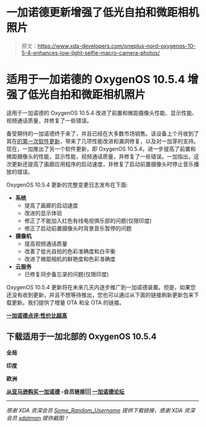 # 一加诺德更新增强了低光自拍和微距相机照片

> 原文：<https://www.xda-developers.com/oneplus-nord-oxygenos-10-5-4-enhances-low-light-selfie-macro-camera-photos/>

# 适用于一加诺德的 OxygenOS 10.5.4 增强了低光自拍和微距相机照片

适用于一加诺德的 OxygenOS 10.5.4 改进了前置和微距摄像头性能、显示性能、视频通话质量，并修复了一些错误。

备受期待的一加诺德终于来了，并且已经在大多数市场销售。该设备上个月收到了其在[的第一次软件更新](https://www.xda-developers.com/oxygenos-10-5-2-for-the-oneplus-nord-adds-oneplus-buds-support/)，带来了几项性能改进和漏洞修复，以及对一加芽的支持。现在，一加推出了另一个软件更新，即 OxygenOS 10.5.4，进一步提高了前置和微距摄像头的性能，显示性能，视频通话质量，并修复了一些错误。一加指出，这次更新还提高了画廊应用程序的启动速度，并修复了启动前置摄像头时停止音乐播放的错误。

OxygenOS 10.5.4 更新的完整变更日志发布在下面:

*   **系统**
    *   提高了画廊的启动速度
    *   改进的显示体验
    *   修正了不能加入红色有线电视俱乐部的问题(仅限印度)
    *   修正了启动前置摄像头时背景音乐暂停的问题
*   **摄像机**
    *   提高视频通话质量
    *   改善了低光自拍的色彩准确度和白平衡
    *   改进了微距相机的鲜艳度和色彩准确度
*   **云服务**
    *   已修复同步备忘录的问题(仅限印度)

OxygenOS 10.5.4 更新将在未来几天内逐步推广到一加诺德装置。但是，如果您还没有收到更新，并且不想等待推出，您也可以通过从下面的链接刷新更新包来下载更新。我们提供了增量 OTA 和全 OTA 的链接。

**[一加诺德点评:性价比超高](https://www.xda-developers.com/oneplus-nord-review/)**

## 下载适用于一加北部的 OxygenOS 10.5.4

**全局**

**印度**

**欧洲**

**[从亚马逊购买一加诺德](https://www.amazon.in/OnePlus-Nord-Marble-128GB-Storage/dp/B086977J3K/ref=lp_21676199031_1_1?s=electronics&ie=UTF8&qid=1597037315&sr=1-1%20/?tag=xdaportalin-21) -会员链接||| [一加诺德论坛](https://forum.xda-developers.com/oneplus-nord)**

* * *

*感谢 XDA 资深会员 [Some_Random_Username](https://forum.xda-developers.com/member.php?u=8234677) 提供下载链接，感谢 XDA 资深会员 [xdatman](https://forum.xda-developers.com/member.php?u=8970650) 提供截图！*